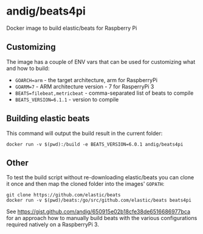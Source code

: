 # andig/beats4pi

Docker image to build elastic/beats for Raspberry Pi

## Customizing

The image has a couple of ENV vars that can be used for customizing what and how to build:

  - `GOARCH=arm` - the target architecture, arm for RaspberryPi
  - `GOARM=7` - ARM architecture version - 7 for RasperryPi 3
  - `BEATS=filebeat,metricbeat` - comma-separated list of beats to compile
  - `BEATS_VERSION=6.1.1` - version to compile

## Building elastic beats

This command will output the build result in the current folder:

    docker run -v $(pwd):/build -e BEATS_VERSION=6.0.1 andig/beats4pi
    
## Other

To test the build script without re-downloading elastic/beats you can clone it once and then map the cloned folder into the images' `GOPATH`:

    git clone https://github.com/elastic/beats
    docker run -v $(pwd)/beats:/go/src/github.com/elastic/beats beats4pi

See https://gist.github.com/andig/650915e02b18cfe38de6516686977bca for an approach how to manually build beats with the various configurations required natively on a RaspberryPi 3.
